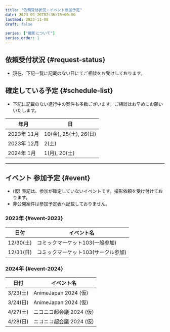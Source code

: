```yaml
---
title: "依頼受付状況・イベント参加予定"
date: 2023-03-26T02:36:15+09:00
lastmod: 2023-11-08
draft: false

series: ["撮影について"]
series_order: 1
---
```


## 依頼受付状況 {#request-status}

- 現在、下記一覧に記載のない日にてご相談をお受けしております。

## 確定している予定 {#schedule-list}

- 下記に記載のない進行中の案件も多数ございます。ご相談はお早めにお願いいたします。

| 年月        | 日                     |
| ----------- | ---------------------- |
| 2023年 11月 | 10(金), 25(土), 26(日) |
| 2023年 12月 | 2(土)                  |
| 2024年 1月  | 1(月), 20(土)          |

---

## イベント 参加予定 {#event}

- (仮) 表記は、参加が確定していないイベントです。撮影依頼を受け付けております。
- 非公開案件は参加予定表へ記載しておりません。

### 2023年 {#event-2023}

| 日付      | イベント名            |
| --------- | --------------------- |
| 12/30(土) | コミックマーケット103(一般参加) |
| 12/31(日) | コミックマーケット103(サークル参加) |

### 2024年 {#event-2024}

| 日付     | イベント名               |
| -------- | ------------------------ |
| 3/23(土) | AnimeJapan 2024 (仮)     |
| 3/24(日) | AnimeJapan 2024 (仮)     |
| 4/27(土) | ニコニコ超会議 2024 (仮) |
| 4/28(日) | ニコニコ超会議 2024 (仮) |